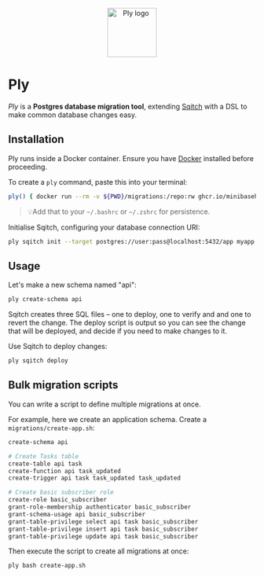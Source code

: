 <p align="center">
  <img alt="Ply logo" height="100" src="https://github.com/minibasehq/ply/blob/main/.images/logo.png?raw=true" />
</p>

# Ply

_Ply_ is a **Postgres database migration tool**, extending
[Sqitch](https://sqitch.org/) with a DSL to make common database changes easy.

## Installation

Ply runs inside a Docker container. Ensure you have
[Docker](https://docs.docker.com/get-docker/) installed before proceeding.

To create a `ply` command, paste this into your terminal:

```sh
ply() { docker run --rm -v ${PWD}/migrations:/repo:rw ghcr.io/minibasehq/ply" bash -c "$*" }
```

> 💡Add that to your `~/.bashrc` or `~/.zshrc` for persistence.

Initialise Sqitch, configuring your database connection URI:

```sh
ply sqitch init --target postgres://user:pass@localhost:5432/app myapp
```

## Usage

Let's make a new schema named "api":

```sh
ply create-schema api
```

Sqitch creates three SQL files – one to deploy, one to verify and and one to
revert the change. The deploy script is output so you can see the change that
will be deployed, and decide if you need to make changes to it.

Use Sqitch to deploy changes:

```sh
ply sqitch deploy
```

## Bulk migration scripts

You can write a script to define multiple migrations at once.

For example, here we create an application schema. Create a
`migrations/create-app.sh`:

```sh
create-schema api

# Create Tasks table
create-table api task
create-function api task_updated
create-trigger api task task_updated task_updated

# Create basic subscriber role
create-role basic_subscriber
grant-role-membership authenticator basic_subscriber
grant-schema-usage api basic_subscriber
grant-table-privilege select api task basic_subscriber
grant-table-privilege insert api task basic_subscriber
grant-table-privilege update api task basic_subscriber
```

Then execute the script to create all migrations at once:

```sh
ply bash create-app.sh
```
